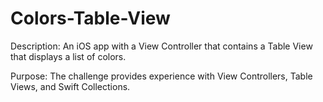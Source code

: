 # Colors-Table-View

Description: An iOS app with a View Controller that contains a Table View that displays a list of colors.

Purpose: The challenge provides experience with View Controllers, Table Views, and Swift Collections.

